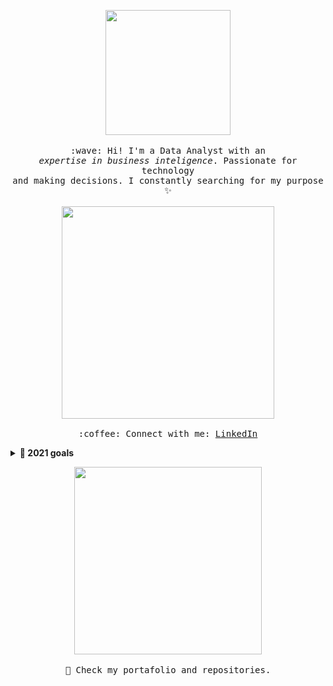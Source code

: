 <p align="center">
  <img src="https://media.giphy.com/media/10wfgzlX5CKzRe/giphy.gif" width="200px">
  <br><br>
  <samp>
    :wave: Hi! I'm a Data Analyst with an
    <br><em>expertise in business inteligence</em>. Passionate for technology
    <br>and making decisions. I constantly searching for my purpose ✨<br><br>
    <img src="https://media.giphy.com/media/2tSodgDfwCjIMCBY8h/giphy.gif" width="340px" align="center">
    <br><br>:coffee: Connect with me: <a 
href="https://www.linkedin.com/in/carolinameza2/">LinkedIn</a>
  </samp>
</p>

<details>
  <summary><b>🔭 2021 goals</b></summary>
  <br><br>
  <samp>
    - 🔭 I’m searching for work in Power BI, SQL & DA
    - 🌱 I’m currently learning TensorFlow and QlikSense
    - 👯 I’m looking to collaborate on AWS
    - 💬 Ask me about Anything
    - 📫 How to reach me: @ me on <a href="https://twitter.com/CarolinaMezaDA?s=08">Twitter</a>
    - ⚡ Fun fact: I play ukulele and I love cats 💖
  </samp>
</details>

<p align="center">
  <img src="https://media.giphy.com/media/3oz8xzF04ey6yQT4d2/giphy.gif" width="300px">
  <br><br>
  <samp>
    🔭 Check my portafolio and repositories.
  </samp>
</p>
